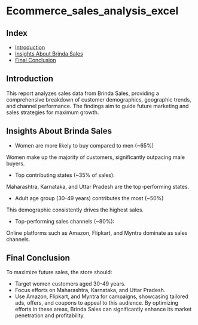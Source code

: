 # Ecommerce_sales_analysis_excel
## Index
  -  [Introduction](#introduction)
  -  [Insights About Brinda Sales](#insights-about-brinda-sales)
  -  [Final Conclusion](#final-conclusion)
## Introduction
This report analyzes sales data from Brinda Sales, providing a comprehensive breakdown of customer demographics, geographic trends, and channel performance. The findings aim to guide future marketing and sales strategies for maximum growth.

## Insights About Brinda Sales
-  Women are more likely to buy compared to men (~65%)

Women make up the majority of customers, significantly outpacing male buyers.
-  Top contributing states (~35% of sales):

  Maharashtra, Karnataka, and Uttar Pradesh are the top-performing states.
-  Adult age group (30-49 years) contributes the most (~50%)

This demographic consistently drives the highest sales.
- Top-performing sales channels (~80%):

Online platforms such as Amazon, Flipkart, and Myntra dominate as sales channels.

## Final Conclusion
To maximize future sales, the store should:

-  Target women customers aged 30-49 years.
-  Focus efforts on Maharashtra, Karnataka, and Uttar Pradesh.
-  Use Amazon, Flipkart, and Myntra for campaigns, showcasing tailored ads, offers, and coupons to appeal     to this audience.
By optimizing efforts in these areas, Brinda Sales can significantly enhance its market penetration and profitability.








